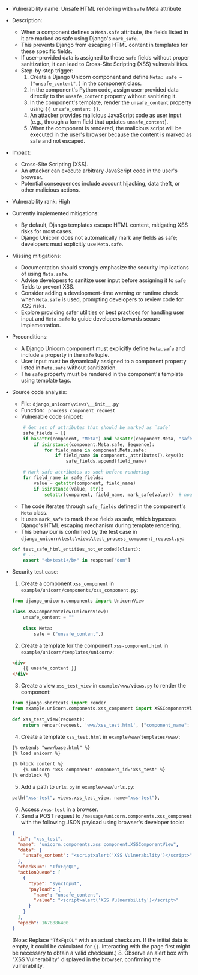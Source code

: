 - Vulnerability name: Unsafe HTML rendering with `safe` Meta attribute

- Description:
    - When a component defines a `Meta.safe` attribute, the fields listed in it are marked as safe using Django's `mark_safe`.
    - This prevents Django from escaping HTML content in templates for these specific fields.
    - If user-provided data is assigned to these `safe` fields without proper sanitization, it can lead to Cross-Site Scripting (XSS) vulnerabilities.
    - Step-by-step trigger:
        1. Create a Django Unicorn component and define `Meta: safe = ("unsafe_content",)` in the component class.
        2. In the component's Python code, assign user-provided data directly to the `unsafe_content` property without sanitizing it.
        3. In the component's template, render the `unsafe_content` property using `{{ unsafe_content }}`.
        4. An attacker provides malicious JavaScript code as user input (e.g., through a form field that updates `unsafe_content`).
        5. When the component is rendered, the malicious script will be executed in the user's browser because the content is marked as safe and not escaped.

- Impact:
    - Cross-Site Scripting (XSS).
    - An attacker can execute arbitrary JavaScript code in the user's browser.
    - Potential consequences include account hijacking, data theft, or other malicious actions.

- Vulnerability rank: High

- Currently implemented mitigations:
    - By default, Django templates escape HTML content, mitigating XSS risks for most cases.
    - Django Unicorn does not automatically mark any fields as safe; developers must explicitly use `Meta.safe`.

- Missing mitigations:
    - Documentation should strongly emphasize the security implications of using `Meta.safe`.
    - Advise developers to sanitize user input before assigning it to `safe` fields to prevent XSS.
    - Consider adding a development-time warning or runtime check when `Meta.safe` is used, prompting developers to review code for XSS risks.
    - Explore providing safer utilities or best practices for handling user input and `Meta.safe` to guide developers towards secure implementation.

- Preconditions:
    - A Django Unicorn component must explicitly define `Meta.safe` and include a property in the `safe` tuple.
    - User input must be dynamically assigned to a component property listed in `Meta.safe` without sanitization.
    - The `safe` property must be rendered in the component's template using template tags.

- Source code analysis:
    - File: `django_unicorn\views\__init__.py`
    - Function: `_process_component_request`
    - Vulnerable code snippet:
    ```python
        # Get set of attributes that should be marked as `safe`
        safe_fields = []
        if hasattr(component, "Meta") and hasattr(component.Meta, "safe"):
            if isinstance(component.Meta.safe, Sequence):
                for field_name in component.Meta.safe:
                    if field_name in component._attributes().keys():
                        safe_fields.append(field_name)

        # Mark safe attributes as such before rendering
        for field_name in safe_fields:
            value = getattr(component, field_name)
            if isinstance(value, str):
                setattr(component, field_name, mark_safe(value))  # noqa: S308
    ```
    - The code iterates through `safe_fields` defined in the component's `Meta` class.
    - It uses `mark_safe` to mark these fields as safe, which bypasses Django's HTML escaping mechanism during template rendering.
    - This behaviour is confirmed by the test case in `django_unicorn\tests\views\test_process_component_request.py`:
    ```python
    def test_safe_html_entities_not_encoded(client):
        # ...
        assert "<b>test1</b>" in response["dom"]
    ```

- Security test case:
    1. Create a component `xss_component` in `example/unicorn/components/xss_component.py`:
    ```python
    from django_unicorn.components import UnicornView

    class XSSComponentView(UnicornView):
        unsafe_content = ""

        class Meta:
            safe = ("unsafe_content",)
    ```
    2. Create a template for the component `xss-component.html` in `example/unicorn/templates/unicorn/`:
    ```html
    <div>
        {{ unsafe_content }}
    </div>
    ```
    3. Create a view `xss_test_view` in `example/www/views.py` to render the component:
    ```python
    from django.shortcuts import render
    from example.unicorn.components.xss_component import XSSComponentView

    def xss_test_view(request):
        return render(request, 'www/xss_test.html', {"component_name": "unicorn/xss-component", "component_id": "xss_test"})
    ```
    4. Create a template `xss_test.html` in `example/www/templates/www/`:
    ```html
    {% extends "www/base.html" %}
    {% load unicorn %}

    {% block content %}
        {% unicorn 'xss-component' component_id='xss_test' %}
    {% endblock %}
    ```
    5. Add a path to `urls.py` in `example/www/urls.py`:
    ```python
    path("xss-test", views.xss_test_view, name="xss-test"),
    ```
    6. Access `/xss-test` in a browser.
    7. Send a POST request to `/message/unicorn.components.xss_component` with the following JSON payload using browser's developer tools:
    ```json
    {
      "id": "xss_test",
      "name": "unicorn.components.xss_component.XSSComponentView",
      "data": {
        "unsafe_content": "<script>alert('XSS Vulnerability')</script>"
      },
      "checksum": "TfxFqcQL",
      "actionQueue": [
        {
          "type": "syncInput",
          "payload": {
            "name": "unsafe_content",
            "value": "<script>alert('XSS Vulnerability')</script>"
          }
        }
      ],
      "epoch": 1678886400
    }
    ```
    (Note: Replace `"TfxFqcQL"` with an actual checksum. If the initial data is empty, it could be calculated for `{}`. Interacting with the page first might be necessary to obtain a valid checksum.)
    8. Observe an alert box with "XSS Vulnerability" displayed in the browser, confirming the vulnerability.
